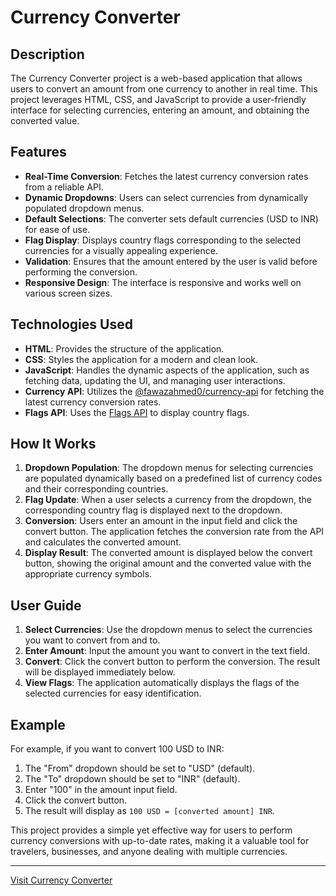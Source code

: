 # Currency Converter

## Description
The Currency Converter project is a web-based application that allows users to convert an amount from one currency to another in real time. This project leverages HTML, CSS, and JavaScript to provide a user-friendly interface for selecting currencies, entering an amount, and obtaining the converted value.

## Features
- **Real-Time Conversion**: Fetches the latest currency conversion rates from a reliable API.
- **Dynamic Dropdowns**: Users can select currencies from dynamically populated dropdown menus.
- **Default Selections**: The converter sets default currencies (USD to INR) for ease of use.
- **Flag Display**: Displays country flags corresponding to the selected currencies for a visually appealing experience.
- **Validation**: Ensures that the amount entered by the user is valid before performing the conversion.
- **Responsive Design**: The interface is responsive and works well on various screen sizes.

## Technologies Used
- **HTML**: Provides the structure of the application.
- **CSS**: Styles the application for a modern and clean look.
- **JavaScript**: Handles the dynamic aspects of the application, such as fetching data, updating the UI, and managing user interactions.
- **Currency API**: Utilizes the [@fawazahmed0/currency-api](https://cdn.jsdelivr.net/npm/@fawazahmed0/currency-api@latest/v1/currencies) for fetching the latest currency conversion rates.
- **Flags API**: Uses the [Flags API](https://flagsapi.com/) to display country flags.

## How It Works
1. **Dropdown Population**: The dropdown menus for selecting currencies are populated dynamically based on a predefined list of currency codes and their corresponding countries.
2. **Flag Update**: When a user selects a currency from the dropdown, the corresponding country flag is displayed next to the dropdown.
3. **Conversion**: Users enter an amount in the input field and click the convert button. The application fetches the conversion rate from the API and calculates the converted amount.
4. **Display Result**: The converted amount is displayed below the convert button, showing the original amount and the converted value with the appropriate currency symbols.

## User Guide
1. **Select Currencies**: Use the dropdown menus to select the currencies you want to convert from and to.
2. **Enter Amount**: Input the amount you want to convert in the text field.
3. **Convert**: Click the convert button to perform the conversion. The result will be displayed immediately below.
4. **View Flags**: The application automatically displays the flags of the selected currencies for easy identification.

## Example
For example, if you want to convert 100 USD to INR:
1. The "From" dropdown should be set to "USD" (default).
2. The "To" dropdown should be set to "INR" (default).
3. Enter "100" in the amount input field.
4. Click the convert button.
5. The result will display as `100 USD = [converted amount] INR`.

This project provides a simple yet effective way for users to perform currency conversions with up-to-date rates, making it a valuable tool for travelers, businesses, and anyone dealing with multiple currencies.

---

[Visit Currency Converter](https://shubham-vandara.github.io/Currency-Converter/)
